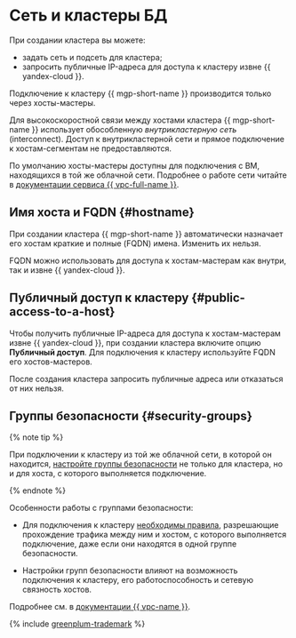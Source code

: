 # Сеть и кластеры БД


При создании кластера вы можете:

* задать сеть и подсеть для кластера;
* запросить публичные IP-адреса для доступа к кластеру извне {{ yandex-cloud }}.


Подключение к кластеру {{ mgp-short-name }} производится только через хосты-мастеры.

Для высокоскоростной связи между хостами кластера {{ mgp-short-name }} использует обособленную _внутрикластерную сеть_ (interconnect). Доступ к внутрикластерной сети и прямое подключение к хостам-сегментам не предоставляются.


По умолчанию хосты-мастеры доступны для подключения с ВМ, находящихся в той же облачной сети. Подробнее о работе сети читайте в [документации сервиса {{ vpc-full-name }}](../../vpc/concepts/index.md).


## Имя хоста и FQDN {#hostname}

При создании кластера {{ mgp-short-name }} автоматически назначает его хостам краткие и полные (FQDN) имена. Изменить их нельзя.


FQDN можно использовать для доступа к хостам-мастерам как внутри, так и извне {{ yandex-cloud }}.

## Публичный доступ к кластеру {#public-access-to-a-host}

Чтобы получить публичные IP-адреса для доступа к хостам-мастерам извне {{ yandex-cloud }}, при создании кластера включите опцию **Публичный доступ**. Для подключения к кластеру используйте FQDN его хостов-мастеров.

После создания кластера запросить публичные адреса или отказаться от них нельзя.

## Группы безопасности {#security-groups}


{% note tip %}

При подключении к кластеру из той же облачной сети, в которой он находится, [настройте группы безопасности](../operations/connect.md#configuring-security-groups) не только для кластера, но и для хоста, с которого выполняется подключение.

{% endnote %}

Особенности работы с группами безопасности:

* Для подключения к кластеру [необходимы правила](../operations/connect.md#configuring-security-groups), разрешающие прохождение трафика между ним и хостом, с которого выполняется подключение, даже если они находятся в одной группе безопасности. 

* Настройки групп безопасности влияют на возможность подключения к кластеру, его работоспособность и сетевую связность хостов.

Подробнее см. в [документации {{ vpc-name }}](../../vpc/concepts/security-groups.md).


{% include [greenplum-trademark](../../_includes/mdb/mgp/trademark.md) %}
